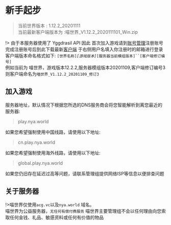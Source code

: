 # 新手起步

> 当前世界版本 : 1.12.2_20201111  
> 当前最新客户端版本为 :喵世界_V1.12.2_2020111101_Win.zip

!> 由于本服务器使用了 Yggdrasil API
因此 首次加入游戏请到[账号管理](http://mc.login.nya.world/)注册账号  
完成注册账号后到此下载最新[客户端](https://dl.acg.vc/index.php/s/EdHbw34kZkdKbCP) 于右侧用户名填入你注册时的邮箱进行登录  
客户端版本命名格式如下: `[世界名称]`_`[游戏版本]`_`[服务器当前模组版本]``[客户端修订编号]`  
例如当前为 喵世界，游戏版本12.2.2,服务器模组版本20201109,客户端修订编号3  则客户端命名为`喵世界_V1.12.2_20201109_修订3`

## 加入游戏
服务器地址，默认情况下根据您所选的DNS服务商会将您智能解析到离您最近的服务器:  
> play.nya.world

如果您希望强制使用中国线路，请使用以下地址:  
> cn.play.nya.world

如果您希望强制使用海外线路，请使用以下地址:  
> global.play.nya.world

如果您仍旧存在延迟过高等问题，请联系管理组提供网络ISP等信息以便排查问题

## 关于服务器
!>喵世界仅使用`acg.vc`以及`nya.world` 域名。  
喵世界为公益服务器，`无任何有偿付费服务`
喵世界主要管理组不会以任何理由向您索取任何金钱、礼品、敏感资料或任何有价值的物品

